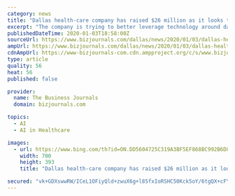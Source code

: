 ```yaml
---
category: news
title: "Dallas health-care company has raised $26 million as it looks to leverage AI"
excerpt: "The company is trying to better leverage technology around data and artificial intelligence to help improve results for patients at ... a homeless person get improved health care. The company’s technology is helping Children’s Health, Baylor Scott & White, The Salvation Army and NTT Data, according to its website. North Texas companies ..."
publishedDateTime: 2020-01-03T18:58:00Z
sourceUrl: https://www.bizjournals.com/dallas/news/2020/01/03/dallas-health-care-company-has-raised-26-million.html
ampUrl: https://www.bizjournals.com/dallas/news/2020/01/03/dallas-health-care-company-has-raised-26-million.amp.html
cdnAmpUrl: https://www-bizjournals-com.cdn.ampproject.org/c/s/www.bizjournals.com/dallas/news/2020/01/03/dallas-health-care-company-has-raised-26-million.amp.html
type: article
quality: 56
heat: 56
published: false

provider:
  name: The Business Journals
  domain: bizjournals.com

topics:
  - AI
  - AI in Healthcare

images:
  - url: https://www.bing.com/th?id=ON.DD5604725C319A3BF5EF868BC992B6D8
    width: 700
    height: 393
    title: "Dallas health-care company has raised $26 million as it looks to leverage AI"

secured: "vk+GDXswwRW/ICeL1OFiyQld+zwuX6g+l85fxIoRSHC50Kck5oY/6tgQX+cFY/mijcRRIOYxFFNiH09lIDnAp3eBdEXn3p6P8ps0lmsIJyk9BaUdMxiBljXcr4kUyiqtqRVoljQOYC8VTy0+kShKZ0owHeGM+4iTYPcvGVRqctMJovxgpye44jCpZjFtprGxtGGcKp7WirjHXjbbcRvWMwOv+nVplo+hOJIYQLFeuYVGl/zFmB9QoKsXgP79DD4KuKNWGr6O4acOgPDW9ePTuw==;nS86pqPj9ybmGfctSwHZqQ=="
---
```


